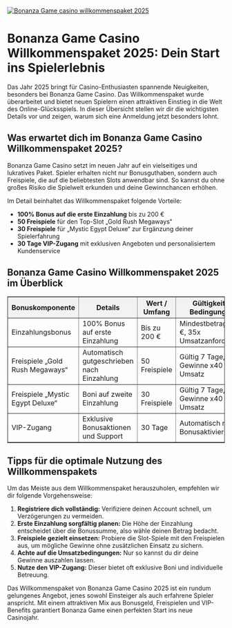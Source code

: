 [![Bonanza Game casino willkommenspaket 2025](https://123-caf.pages.dev/gitsignup.png)](https://vrmoo.ru/Bt82HjjY)

<h1>Bonanza Game Casino Willkommenspaket 2025: Dein Start ins Spielerlebnis</h1> <p>Das Jahr 2025 bringt für Casino-Enthusiasten spannende Neuigkeiten, besonders bei Bonanza Game Casino. Das Willkommenspaket wurde überarbeitet und bietet neuen Spielern einen attraktiven Einstieg in die Welt des Online-Glücksspiels. In dieser Übersicht stellen wir dir die wichtigsten Details vor und zeigen, warum sich eine Anmeldung jetzt besonders lohnt.</p> <h2>Was erwartet dich im Bonanza Game Casino Willkommenspaket 2025?</h2> <p>Bonanza Game Casino setzt im neuen Jahr auf ein vielseitiges und lukratives Paket. Spieler erhalten nicht nur Bonusguthaben, sondern auch Freispiele, die auf die beliebtesten Slots anwendbar sind. So kannst du ohne großes Risiko die Spielwelt erkunden und deine Gewinnchancen erhöhen.</p> <p>Im Detail beinhaltet das Willkommenspaket folgende Vorteile:</p> <ul>   <li><strong>100% Bonus auf die erste Einzahlung</strong> bis zu 200 €</li>   <li><strong>50 Freispiele</strong> für den Top-Slot „Gold Rush Megaways“</li>   <li><strong>30 Freispiele</strong> für „Mystic Egypt Deluxe“ zur Ergänzung deiner Spielerfahrung</li>   <li><strong>30 Tage VIP-Zugang</strong> mit exklusiven Angeboten und personalisiertem Kundenservice</li> </ul> <h2>Bonanza Game Casino Willkommenspaket 2025 im Überblick</h2> <table border="1" cellpadding="8" cellspacing="0" style="border-collapse: collapse; width: 100%;">   <thead>     <tr style="background-color:#f2f2f2;">       <th>Bonuskomponente</th>       <th>Details</th>       <th>Wert / Umfang</th>       <th>Gültigkeit & Bedingungen</th>     </tr>   </thead>   <tbody>     <tr>       <td>Einzahlungsbonus</td>       <td>100% Bonus auf erste Einzahlung</td>       <td>Bis zu 200 €</td>       <td>Mindestbetrag 20 €, 35x Umsatzanforderung</td>     </tr>     <tr>       <td>Freispiele „Gold Rush Megaways“</td>       <td>Automatisch gutgeschrieben nach Einzahlung</td>       <td>50 Freispiele</td>       <td>Gültig 7 Tage, Gewinne x40 Umsatz</td>     </tr>     <tr>       <td>Freispiele „Mystic Egypt Deluxe“</td>       <td>Boni auf zweite Einzahlung</td>       <td>30 Freispiele</td>       <td>Gültig 7 Tage, Gewinne x40 Umsatz</td>     </tr>     <tr>       <td>VIP-Zugang</td>       <td>Exklusive Bonusaktionen und Support</td>       <td>30 Tage</td>       <td>Automatisch nach Bonusaktivierung</td>     </tr>   </tbody> </table> <h2>Tipps für die optimale Nutzung des Willkommenspakets</h2> <p>Um das Meiste aus dem Willkommenspaket herauszuholen, empfehlen wir dir folgende Vorgehensweise:</p> <ol>   <li><strong>Registriere dich vollständig:</strong> Verifiziere deinen Account schnell, um Verzögerungen zu vermeiden.</li>   <li><strong>Erste Einzahlung sorgfältig planen:</strong> Die Höhe der Einzahlung entscheidet über die Bonussumme, also wähle deinen Betrag bedacht.</li>   <li><strong>Freispiele gezielt einsetzen:</strong> Probiere die Slot-Spiele mit den Freispielen aus, um mögliche Gewinne ohne zusätzlichen Einsatz zu sichern.</li>   <li><strong>Achte auf die Umsatzbedingungen:</strong> Nur so kannst du dir deine Gewinne auszahlen lassen.</li>   <li><strong>Nutze den VIP-Zugang:</strong> Dieser bietet oft exklusive Boni und individuelle Betreuung.</li> </ol> <p>Das Willkommenspaket von Bonanza Game Casino 2025 ist ein rundum gelungenes Angebot, jenes sowohl Einsteiger als auch erfahrene Spieler anspricht. Mit einem attraktiven Mix aus Bonusgeld, Freispielen und VIP-Benefits garantiert Bonanza Game einen perfekten Start ins neue Casinojahr.</p>